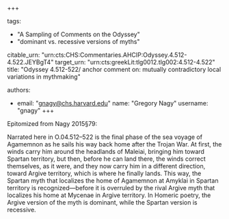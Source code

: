 +++

tags:
- "A Sampling of Comments on the Odyssey"
- "dominant vs. recessive versions of myths"

citable_urn: "urn:cts:CHS:Commentaries.AHCIP:Odyssey.4.512-4.522.JEYBgT4"
target_urn: "urn:cts:greekLit:tlg0012.tlg002:4.512-4.522"
title: "Odyssey 4.512-522/ anchor comment on: mutually contradictory local variations in mythmaking"

authors:
- email: "gnagy@chs.harvard.edu"
  name: "Gregory Nagy"
  username: "gnagy"
+++

<p>Epitomized from Nagy 2015§79:</p><p>Narrated here in O.04.512–522 is the final phase of the sea voyage of Agamemnon as he sails his way back home after the Trojan War. At first, the winds carry him around the headlands of Maleiai, bringing him toward Spartan territory, but then, before he can land there, the winds correct themselves, as it were, and they now carry him in a different direction, toward Argive territory, which is where he finally lands. This way, the Spartan myth that localizes the home of Agamemnon at Amyklai in Spartan territory is recognized—before it is overruled by the rival Argive myth that localizes his home at Mycenae in Argive territory. In Homeric poetry, the Argive version of the myth is dominant, while the Spartan version is recessive.  </p>